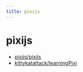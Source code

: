 ```yaml
---
title: pixijs
---
```


# pixijs

- [pixijs/pixijs](https://github.com/pixijs/pixijs)
- [kittykatattack/learningPixi](https://github.com/kittykatattack/learningPixi)
